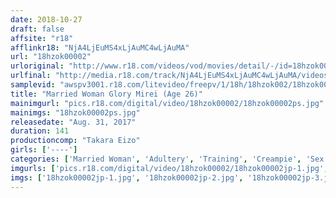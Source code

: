 ```yaml
---
date: 2018-10-27
draft: false
affsite: "r18"
afflinkr18: "NjA4LjEuMS4xLjAuMC4wLjAuMA"
url: "18hzok00002"
urloriginal: "http://www.r18.com/videos/vod/movies/detail/-/id=18hzok00002"
urlfinal: "http://media.r18.com/track/NjA4LjEuMS4xLjAuMC4wLjAuMA/videos/vod/movies/detail/-/id=18hzok00002"
samplevid: "awspv3001.r18.com/litevideo/freepv/1/18h/18hzok002/18hzok002_dmb_w.mp4"
title: "Married Woman Glory Mirei (Age 26)"
mainimgurl: "pics.r18.com/digital/video/18hzok00002/18hzok00002ps.jpg"
mainimgs: "18hzok00002ps.jpg"
releasedate: "Aug. 31, 2017"
duration: 141
productioncomp: "Takara Eizo"
girls: ['----']
categories: ['Married Woman', 'Adultery', 'Training', 'Creampie', 'Sex Toys', 'Hi-Def']
imgurls: ['pics.r18.com/digital/video/18hzok00002/18hzok00002jp-1.jpg', 'pics.r18.com/digital/video/18hzok00002/18hzok00002jp-2.jpg', 'pics.r18.com/digital/video/18hzok00002/18hzok00002jp-3.jpg', 'pics.r18.com/digital/video/18hzok00002/18hzok00002jp-4.jpg', 'pics.r18.com/digital/video/18hzok00002/18hzok00002jp-5.jpg', 'pics.r18.com/digital/video/18hzok00002/18hzok00002jp-6.jpg', 'pics.r18.com/digital/video/18hzok00002/18hzok00002jp-7.jpg', 'pics.r18.com/digital/video/18hzok00002/18hzok00002jp-8.jpg', 'pics.r18.com/digital/video/18hzok00002/18hzok00002jp-9.jpg', 'pics.r18.com/digital/video/18hzok00002/18hzok00002jp-10.jpg', 'pics.r18.com/digital/video/18hzok00002/18hzok00002jp-11.jpg', 'pics.r18.com/digital/video/18hzok00002/18hzok00002jp-12.jpg', 'pics.r18.com/digital/video/18hzok00002/18hzok00002jp-13.jpg', 'pics.r18.com/digital/video/18hzok00002/18hzok00002jp-14.jpg', 'pics.r18.com/digital/video/18hzok00002/18hzok00002jp-15.jpg', 'pics.r18.com/digital/video/18hzok00002/18hzok00002jp-16.jpg', 'pics.r18.com/digital/video/18hzok00002/18hzok00002jp-17.jpg', 'pics.r18.com/digital/video/18hzok00002/18hzok00002jp-18.jpg', 'pics.r18.com/digital/video/18hzok00002/18hzok00002jp-19.jpg', 'pics.r18.com/digital/video/18hzok00002/18hzok00002jp-20.jpg']
imgs: ['18hzok00002jp-1.jpg', '18hzok00002jp-2.jpg', '18hzok00002jp-3.jpg', '18hzok00002jp-4.jpg', '18hzok00002jp-5.jpg', '18hzok00002jp-6.jpg', '18hzok00002jp-7.jpg', '18hzok00002jp-8.jpg', '18hzok00002jp-9.jpg', '18hzok00002jp-10.jpg', '18hzok00002jp-11.jpg', '18hzok00002jp-12.jpg', '18hzok00002jp-13.jpg', '18hzok00002jp-14.jpg', '18hzok00002jp-15.jpg', '18hzok00002jp-16.jpg', '18hzok00002jp-17.jpg', '18hzok00002jp-18.jpg', '18hzok00002jp-19.jpg', '18hzok00002jp-20.jpg']
---
```


